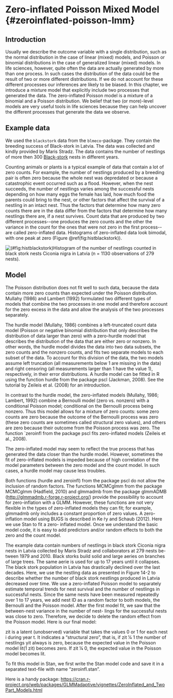 
# Zero-inflated Poisson Mixed Model {#zeroinflated-poisson-lmm}

## Introduction
Usually we describe the outcome variable with a single distribution, such as the normal distribution in the case of linear (mixed) models, and Poisson or binomial distributions in the case of generalized linear (mixed) models. In life sciences, however, quite often the data are actually generated by more than one process. In such cases the distribution of the data could be the result of two or more different distributions. If we do not account for these different processes our inferences are likely to be biased. In this chapter, we introduce a mixture model that explicitly include two processes that generated the data. The zero-inflated Poisson model is a mixture of a binomial and a Poisson distribution. We belief that two (or more)-level models are very useful tools in life sciences because they can help uncover the different processes that generate the data we observe.

## Example data
We used the `blackstork` data from the `blmeco`-package. They contain the breeding success of Black-stork in Latvia. The data was collected and kindly provided by Maris Stradz. The data contains the number of nestlings of more then 300 [Black-stork](https://en.wikipedia.org/wiki/Black_stork) nests in different years.

Counting animals or plants is a typical example of data that contain a lot of zero counts. For example, the number of nestlings produced by a breeding pair is often zero because the whole nest was depredated or because a catastrophic event occurred such as a flood. However, when the nest succeeds, the number of nestlings varies among the successful nests depending on how many eggs the female has laid, how much food the parents could bring to the nest, or other factors that affect the survival of a nestling in an intact nest. Thus the factors that determine how many zero counts there are in the data differ from the factors that determine how many nestlings there are, if a nest survives. Count data that are produced by two different processes--one produces the zero counts and the other the variance in the count for the ones that were not zero in the first process--are called zero-inflated data. Histograms of zero-inflated data look bimodal, with one peak at zero (Figure \@ref(fig:histblackstork)).


![(\#fig:histblackstork)Histogram of the number of nestlings counted in black stork nests *Ciconia nigra* in Latvia (n = 1130 observations of 279 nests).](42-zeroinflated-poisson-lmm_files/figure-docx/histblackstork-1.png)

## Model
The Poisson distribution does not fit well to such data, because the data contain more zero counts than expected under the Poisson distribution. Mullahy (1986) and Lambert (1992) formulated two different types of models that combine the two processes in one model and therefore account for the zero excess in the data and allow the analysis of the two processes separately.

The hurdle model (Mullahy, 1986) combines a left-truncated count data model (Poisson or negative binomial distribution that only describes the distribution of data larger than zero) with a zero-hurdle model that describes the distribution of the data that are either zero or nonzero. In other words, the hurdle model divides the data into two data subsets, the zero counts and the nonzero counts, and fits two separate models to each subset of the data. To account for this division of the data, the two models assume left truncation (all measurements below 1 are missing in the data) and right censoring (all measurements larger than 1 have the value 1), respectively, in their error distributions. A hurdle model can be fitted in R using the function hurdle from the package pscl (Jackman, 2008). See the tutorial by Zeileis et al. (2008) for an introduction.

In contrast to the hurdle model, the zero-inflated models (Mullahy, 1986; Lambert, 1992) combine a Bernoulli model (zero vs. nonzero) with a conditional Poisson model; conditional on the Bernoulli process being nonzero. Thus this model allows for a mixture of zero counts: some zero counts are zero because the outcome of the Bernoulli process was zero (these zero counts are sometimes called structural zero values), and others are zero because their outcome from the Poisson process was zero. The function `zeroinfl from the package pscl fits zero-inflated models (Zeileis et al., 2008).

The zero-inflated model may seem to reflect the true process that has generated the data closer than the hurdle model. However, sometimes the fit of zero-inflated models is impeded because of high correlation of the model parameters between the zero model and the count model. In such cases, a hurdle model may cause less troubles.

Both functions (hurdle and zeroinfl) from the package pscl do not allow the inclusion of random factors. The functions MCMCglmm from the package MCMCglmm (Hadfield, 2010) and glmmadmb from the package glmmADMB (http://glmmadmb.r-forge.r-project.org/) provide the possibility to account for zero-inflation with a GLMM. However, these functions are not very flexible in the types of zero-inflated models they can fit; for example, glmmadmb only includes a constant proportion of zero values. A zero-inflation model using BUGS is described in Ke ́ry and Schaub (2012). Here we use Stan to fit a zero- inflated model. Once we understand the basic model code, it is easy to add predictors and/or random effects to both the zero and the count model.


The example data contain numbers of nestlings in black stork Ciconia nigra nests in Latvia collected by Maris Stradz and collaborators at 279 nests be- tween 1979 and 2010. Black storks build solid and large aeries on branches of large trees. The same aerie is used for up to 17 years until it collapses. The black stork population in Latvia has drastically declined over the last decades. Here, we use the nestling data as presented in Figure 14-2 to describe whether the number of black stork nestlings produced in Latvia decreased over time. We use a zero-inflated Poisson model to separately estimate temporal trends for nest survival and the number of nestlings in successful nests. Since the same nests have been measured repeatedly over 1 to 17 years, we add nest ID as a random factor to both models, the Bernoulli and the Poisson model. After the first model fit, we saw that the between-nest variance in the number of nest- lings for the successful nests was close to zero. Therefore, we decide to delete the random effect from the Poisson model. Here is our final model:

zit is a latent (unobserved) variable that takes the values 0 or 1 for each nest i during year t. It indicates a “structural zero”, that is, if zit 1⁄4 1 the number of nestlings yit always is zero, because the expected value in the Poisson model lit(1   zit) becomes zero. If zit 1⁄4 0, the expected value in the Poisson model becomes lit.

To fit this model in Stan, we first write the Stan model code and save it in a separated text-file with name “zeroinfl.stan”.


Here is a handy package:
https://cran.r-project.org/web/packages/GLMMadaptive/vignettes/ZeroInflated_and_TwoPart_Models.html
